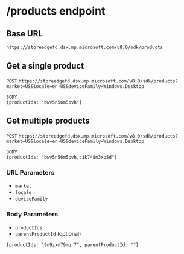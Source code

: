 # /products endpoint

## Base URL
`https://storeedgefd.dsx.mp.microsoft.com/v8.0/sdk/products`

## Get a single product

`POST`
`https://storeedgefd.dsx.mp.microsoft.com/v8.0/sdk/products?market=US&locale=en-US&deviceFamily=Windows.Desktop`

```
BODY
{productIds: "bwv5n56m5bvh"}
```

## Get multiple products

`POST`
`https://storeedgefd.dsx.mp.microsoft.com/v8.0/sdk/products?market=US&locale=en-US&deviceFamily=Windows.Desktop`

```
BODY
{productIds: "bwv5n56m5bvh,c1k748m3xp5d"}
``` 

### URL Parameters

- `market`
- `locale`
- `deviceFamily`

### Body Parameters
- `productIds`
- `parentProductId` (optional)

```
{productIds: "9n9zxm79mqr7", parentProductId: ""}
```